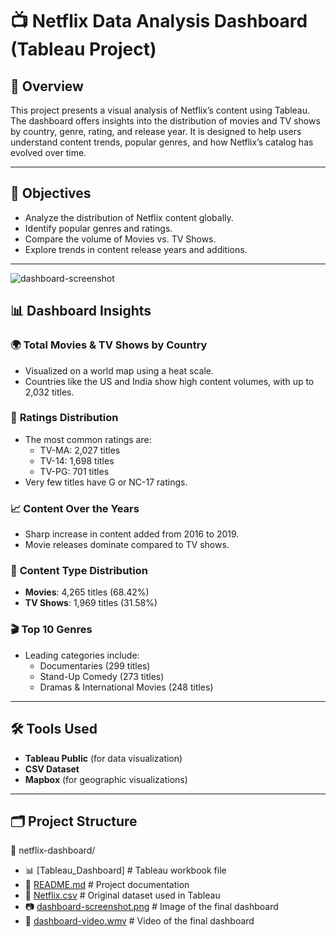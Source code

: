 # 📺 Netflix Data Analysis Dashboard (Tableau Project)

## 📝 Overview
This project presents a visual analysis of Netflix’s content using Tableau. The dashboard offers insights into the distribution of movies and TV shows by country, genre, rating, and release year. It is designed to help users understand content trends, popular genres, and how Netflix’s catalog has evolved over time.

---

## 🎯 Objectives
- Analyze the distribution of Netflix content globally.
- Identify popular genres and ratings.
- Compare the volume of Movies vs. TV Shows.
- Explore trends in content release years and additions.

---
![dashboard-screenshot](https://github.com/user-attachments/assets/f86f5f04-b36f-49c0-9ef1-813ea79bfc01)


## 📊 Dashboard Insights

### 🌍 **Total Movies & TV Shows by Country**
- Visualized on a world map using a heat scale.
- Countries like the US and India show high content volumes, with up to 2,032 titles.

### 🔢 **Ratings Distribution**
- The most common ratings are:
  - TV-MA: 2,027 titles
  - TV-14: 1,698 titles
  - TV-PG: 701 titles
- Very few titles have G or NC-17 ratings.

### 📈 **Content Over the Years**
- Sharp increase in content added from 2016 to 2019.
- Movie releases dominate compared to TV shows.

### 🍿 **Content Type Distribution**
- **Movies**: 4,265 titles (68.42%)
- **TV Shows**: 1,969 titles (31.58%)

### 🎬 **Top 10 Genres**
- Leading categories include:
  - Documentaries (299 titles)
  - Stand-Up Comedy (273 titles)
  - Dramas & International Movies (248 titles)

---

## 🛠️ Tools Used
- **Tableau Public** (for data visualization)
- **CSV Dataset** 
- **Mapbox** (for geographic visualizations)

---

## 🗂️ Project Structure

📁 netflix-dashboard/
- 📊 [Tableau_Dashboard]                                        # Tableau workbook file
- 📄 [README.md](README.md)                                     # Project documentation
- 📄 [Netflix.csv](Netflix.csv)                                 # Original dataset used in Tableau
- 📷 [dashboard-screenshot.png](dashboard-screenshot.PNG)      # Image of the final dashboard
- 🎥 [dashboard-video.wmv](dashboard-video.wmv)                # Video of the final dashboard




          


 




